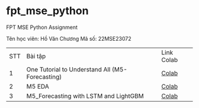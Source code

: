 # fpt_mse_python
FPT MSE Python Assignment

Tên học viên: Hồ Văn Chương
Mã số: 22MSE23072

<table>
  <tr>
    <td>STT</td>
    <td>Bài tập</td>
    <td>Link Colab</td>
  </tr>
    <tr>
    <td>1</td>
    <td>One Tutorial to Understand All (M5-Forecasting)	</td>
    <td><a href="#">Colab</a></td>
  </tr>
    <tr>
    <td>2</td>
    <td>M5 EDA</td>
    <td><a href="#">Colab</a></td>
  </tr>
    <tr>
    <td>3</td>
    <td>M5_Forecasting with LSTM and LightGBM</td>
    <td><a href="#">Colab</a></td>
  </tr>
<table>
